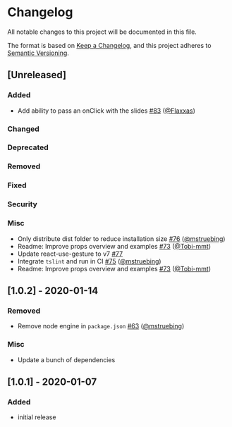 # Changelog
All notable changes to this project will be documented in this file.

The format is based on [Keep a Changelog](https://keepachangelog.com/en/1.0.0),
and this project adheres to [Semantic Versioning](https://semver.org/spec/v2.0.0.html).

## [Unreleased]
### Added
* Add ability to pass an onClick with the slides [#83](https://github.com/farbenmeer/react-spring-slider/pull/83) ([@Flaxxas](https://github.com/Flaxxas))
### Changed
### Deprecated
### Removed
### Fixed
### Security
### Misc
* Only distribute dist folder to reduce installation size [#76](https://github.com/farbenmeer/react-spring-slider/pull/76) ([@mstruebing](https://github.com/mstruebing))
* Readme: Improve props overview and examples  [#73](https://github.com/farbenmeer/react-spring-slider/pull/73) ([@Tobi-mmt](https://github.com/Tobi-mmt))
* Update react-use-gesture to v7 [#77](https://github.com/farbenmeer/react-spring-slider/pull/77)
* Integrate `tslint` and run in CI [#75](https://github.com/farbenmeer/react-spring-slider/pull/75) ([@mstruebing](https://github.com/mstruebing))
* Readme: Improve props overview and examples [#73](https://github.com/farbenmeer/react-spring-slider/pull/73) ([@Tobi-mmt](https://github.com/Tobi-mmt))

## [1.0.2] - 2020-01-14
### Removed
* Remove node engine in `package.json` [#63](https://github.com/farbenmeer/react-spring-slider/pull/63) ([@mstruebing](https://github.com/mstruebing))
### Misc
* Update a bunch of dependencies

## [1.0.1] - 2020-01-07
### Added
* initial release
